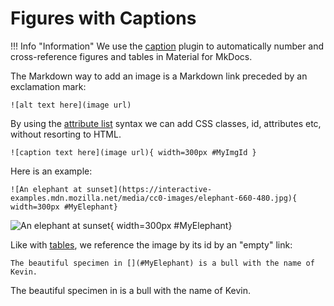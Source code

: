 # Figures with Captions

!!! Info "Information"
    We use the [caption](https://github.com/tobiasah/mkdocs-caption#readme) plugin to automatically number and cross-reference figures and tables in Material for MkDocs.

The Markdown way to add an image is a Markdown link preceded by an exclamation mark:

```other
![alt text here](image url)
```

By using the [attribute list](https://squidfunk.github.io/mkdocs-material/setup/extensions/python-markdown/#attribute-lists) syntax we can add CSS classes, id, attributes etc, without resorting to HTML.

```other
![caption text here](image url){ width=300px #MyImgId }
```

Here is an example:

```other
![An elephant at sunset](https://interactive-examples.mdn.mozilla.net/media/cc0-images/elephant-660-480.jpg){ width=300px #MyElephant}
```

![An elephant at sunset](https://interactive-examples.mdn.mozilla.net/media/cc0-images/elephant-660-480.jpg){ width=300px #MyElephant}

Like with [tables](tables.md), we reference the image by its id by an "empty" link:

```
The beautiful specimen in [](#MyElephant) is a bull with the name of Kevin.
```

The beautiful specimen in [](#MyElephant) is a bull with the name of Kevin.